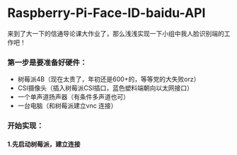 # Raspberry-Pi-Face-ID-baidu-API
来到了大一下的信通导论课大作业了，那么浅浅实现一下小组中我人脸识别端的工作吧！
### 第一步是要准备好硬件：

- 树莓派4B（现在太贵了，年初还是600+的，等等党的大失败orz）
- CSI摄像头（插入树莓派CSI插口，蓝色塑料端朝向以太网接口）
- 一个单声道扬声器（有条件多声道也可）
- 一台电脑（和树莓派建立vnc 连接）

### 开始实现：
#### 1.先启动树莓派，建立连接
